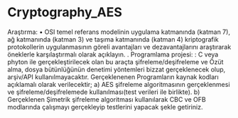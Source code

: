 # Cryptography_AES
Araştırma: • OSI temel referans modelinin uygulama katmanında (katman 7), ağ katmanında (katman 3) ve taşıma katmanında (katman 4) kriptografik protokollerin uygulanmasının göreli avantajları ve dezavantajlarını araştırarak öneklerle karşılaştırmalı olarak açıklayın. .
Programlama projesi: : C veya phyton ile gerçekleştirilecek olan bu araçta şifreleme/deşifreleme ve Özüt alma, dosya bütünlüğünün denetimi yöntemleri bizzat gerçeklenecek olup, arşiv/API kullanılmayacaktır. Gerçeklenenen Programların kaynak kodları açıklamalı olarak verilecektir;
a) AES şifreleme algoritmasının gerçeklenmesi ve şifreleme/deşifrelemede kullanılması(test verileri ile birlikte).
b) Gerçeklenen Şimetrik şifreleme algoritması kullanılarak CBC ve OFB modlarında çalışmayı gerçekleyip testlerini yapacak şekle getiriniz.
